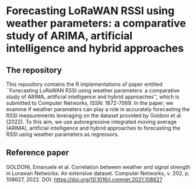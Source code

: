 # Forecasting LoRaWAN RSSI using weather parameters: a comparative study of ARIMA, artificial intelligence and hybrid approaches

<div>
  <h2> The repository </h2> 
</div>

This repository contains the R implementations of paper entitled ``Forecasting LoRaWAN RSSI using weather parameters: a comparative study of ARIMA, artificial intelligence and hybrid approaches'', which is submitted to Computer Networks, ISSN: 1872-7069. In the paper, we examine if weather parameters can play a role in accurately forecasting the RSSI measurements leveraging on the dataset provided by Goldoni et al. (2022). To this aim, we use autoregressive integrated moving average (ARIMA), artificial intelligence and hybrid approaches to forecasting the RSSI using weather parameters as regressors.

<div>
  <h2> Reference paper </h2> 
</div>

GOLDONI, Emanuele et al. Correlation between weather and signal strength in Lorawan Networks: An extensive dataset. Computer Networks, v. 202, p. 108627, 2022. DOI: https://doi.org/10.1016/j.comnet.2021.108627
